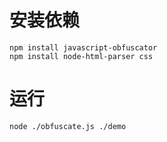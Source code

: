 # 安装依赖
```
npm install javascript-obfuscator
npm install node-html-parser css
```

# 运行
```
node ./obfuscate.js ./demo
```